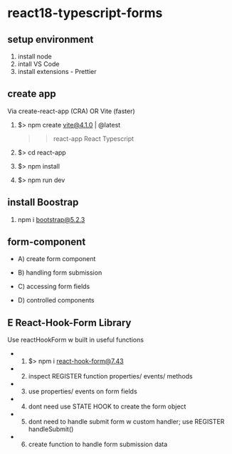 # react18-typescript-forms
## setup environment

1. install node
2. intall VS Code
3. install extensions - Prettier

## create app

Via create-react-app (CRA) OR Vite (faster)

1. $> npm create vite@4.1.0 | @latest

   > > react-app
   > > React
   > > Typescript

2. $> cd react-app
3. $> npm install
4. $> npm run dev

## install Boostrap

1. npm i bootstrap@5.2.3

## form-component

- A) create form component

- B) handling form submission

- C) accessing form fields

- D) controlled components

## E React-Hook-Form Library

Use reactHookForm w built in useful functions

- 1. $> npm i react-hook-form@7.43
- 2. inspect REGISTER function properties/ events/ methods
- 3. use properties/ events on form fields
- 4. dont need use STATE HOOK to create the form object
- 5. dont need to handle submit form w custom handler; use REGISTER handleSubmit()
- 6. create function to handle form submission data
